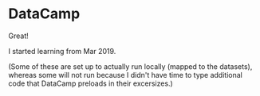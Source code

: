 # DataCamp

Great! 

I started learning from Mar 2019.


(Some of these are set up to actually run locally (mapped to the datasets), whereas some will not run because I didn't have time to type additional code that DataCamp preloads in their excersizes.)

